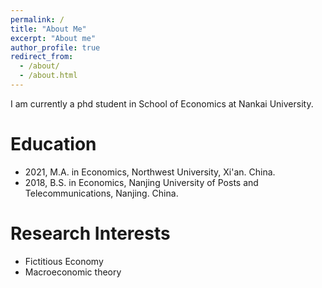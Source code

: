 ```yaml
---
permalink: /
title: "About Me"
excerpt: "About me"
author_profile: true
redirect_from: 
  - /about/
  - /about.html
---
```


I am currently a phd student in School of Economics  at Nankai University. 

# Education

- 2021, M.A. in Economics, Northwest University, Xi'an. China.
- 2018, B.S. in Economics, Nanjing University of Posts and Telecommunications, Nanjing. China.

# Research Interests

- Fictitious Economy
- Macroeconomic theory


